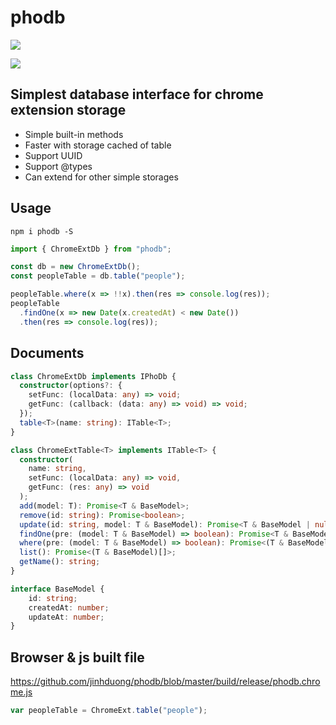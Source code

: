 # phodb

![](https://api.travis-ci.org/jinhduong/phodb.svg?branch=dev)

[![](https://badge.fury.io/js/phodb.svg)](https://www.npmjs.com/package/phodb)

## Simplest database interface for chrome extension storage

- Simple built-in methods
- Faster with storage cached of table
- Support UUID
- Support @types
- Can extend for other simple storages

## Usage

```
npm i phodb -S
```

```ts
import { ChromeExtDb } from "phodb";

const db = new ChromeExtDb();
const peopleTable = db.table("people");

peopleTable.where(x => !!x).then(res => console.log(res));
peopleTable
  .findOne(x => new Date(x.createdAt) < new Date())
  .then(res => console.log(res));
```

## Documents

```ts
class ChromeExtDb implements IPhoDb {
  constructor(options?: {
    setFunc: (localData: any) => void;
    getFunc: (callback: (data: any) => void) => void;
  });
  table<T>(name: string): ITable<T>;
}

class ChromeExtTable<T> implements ITable<T> {
  constructor(
    name: string,
    setFunc: (localData: any) => void,
    getFunc: (res: any) => void
  );
  add(model: T): Promise<T & BaseModel>;
  remove(id: string): Promise<boolean>;
  update(id: string, model: T & BaseModel): Promise<T & BaseModel | null>;
  findOne(pre: (model: T & BaseModel) => boolean): Promise<T & BaseModel>;
  where(pre: (model: T & BaseModel) => boolean): Promise<(T & BaseModel)[]>;
  list(): Promise<(T & BaseModel)[]>;
  getName(): string;
}

interface BaseModel {
    id: string;
    createdAt: number;
    updateAt: number;
}
```

## Browser & js built file
https://github.com/jinhduong/phodb/blob/master/build/release/phodb.chrome.js
```js
var peopleTable = ChromeExt.table("people");
```
